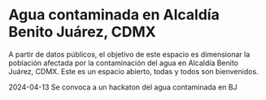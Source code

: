
# Agua contaminada en Alcaldía Benito Juárez, CDMX

A partir de datos públicos, el objetivo de este espacio es dimensionar la población afectada por la contaminación del agua en Alcaldía Benito Juárez, CDMX.
Este es un espacio abierto, todas y todos son bienvenidos. 

2024-04-13
Se convoca a un hackaton del agua contaminada en BJ

<!--  -->